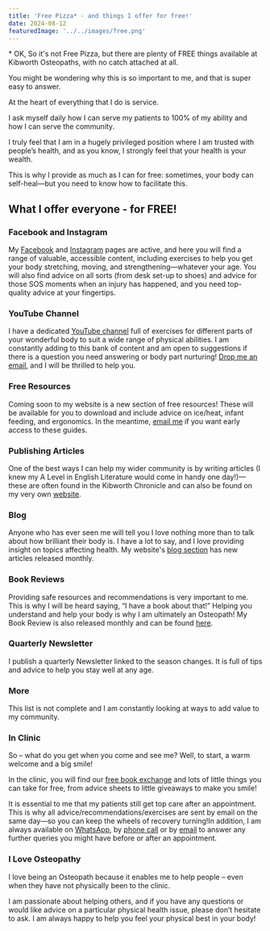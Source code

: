 ```yaml
---
title: 'Free Pizza* - and things I offer for free!'
date: 2024-08-12
featuredImage: '../../images/free.png'
---
```


\* OK, So it's not Free Pizza, but there are plenty of FREE things available at Kibworth Osteopaths, with no catch attached at all.

You might be wondering why this is so important to me, and that is super easy to answer.

At the heart of everything that I do is service.

I ask myself daily how I can serve my patients to 100% of my ability and how I can serve the community.

I truly feel that I am in a hugely privileged position where I am trusted with people’s health, and as you know, I strongly feel that your health is your wealth.

This is why I provide as much as I can for free: sometimes, your body can self-heal—but you need to know how to facilitate this.

## What I offer everyone - for FREE!

### Facebook and Instagram

My [Facebook](https://www.facebook.com/kibworthosteo/) and [Instagram](https://www.instagram.com/kibworthosteopaths/) pages are active, and here you will find a range of valuable, accessible content, including exercises to help you get your body stretching, moving, and strengthening—whatever your age. You will also find advice on all sorts (from desk set-up to shoes) and advice for those SOS moments when an injury has happened, and you need top-quality advice at your fingertips.

### YouTube Channel

I have a dedicated [YouTube channel](https://www.youtube.com/channel/UCYV5d_sNakdmQOLiRH_RdCw) full of exercises for different parts of your wonderful body to suit a wide range of physical abilities. I am constantly adding to this bank of content and am open to suggestions if there is a question you need answering or body part nurturing! [Drop me an email](mailto:info@kibworthosteopaths.co.uk), and I will be thrilled to help you.

### Free Resources

Coming soon to my website is a new section of free resources! These will be available for you to download and include advice on ice/heat, infant feeding, and ergonomics. In the meantime, [email me](mailto:info@kibworthosteopaths.co.uk) if you want early access to these guides.

### Publishing Articles

One of the best ways I can help my wider community is by writing articles (I knew my A Level in English Literature would come in handy one day!)—these are often found in the Kibworth Chronicle and can also be found on my very own [website](/blog/).

### Blog

Anyone who has ever seen me will tell you I love nothing more than to talk about how brilliant their body is. I have a lot to say, and I love providing insight on topics affecting health. My website's [blog section](/blog/) has new articles released monthly.

### Book Reviews

Providing safe resources and recommendations is very important to me. This is why I will be heard saying, “I have a book about that!” Helping you understand and help your body is why I am ultimately an Osteopath! My Book Review is also released monthly and can be found [here](/blog/).

### Quarterly Newsletter

I publish a quarterly Newsletter linked to the season changes. It is full of tips and advice to help you stay well at any age. 


### More

This list is not complete and I am constantly looking at ways to add value to my community. 

### In Clinic

So – what do you get when you come and see me? Well, to start, a warm welcome and a big smile!

In the clinic, you will find our [free book exchange](https://www.facebook.com/profile/100063710583656/search/?q=book%20exchange&locale=en_GB) and lots of little things you can take for free, from advice sheets to little giveaways to make you smile! 

It is essential to me that my patients still get top care after an appointment. This is why all advice/recommendations/exercises are sent by email on the same day—so you can keep the wheels of recovery turning!In addition, I am always available on [WhatsApp](https://wa.me/447761664325), by [phone call](tel:+447761664325) or by [email](mailto:info@kibworthosteopaths.co.uk) to answer any further queries you might have before or after an appointment.

### I Love Osteopathy

I love being an Osteopath because it enables me to help people – even when they have not physically been to the clinic.

I am passionate about helping others, and if you have any questions or would like advice on a particular physical health issue, please don’t hesitate to ask. I am always happy to help you feel your physical best in your body!